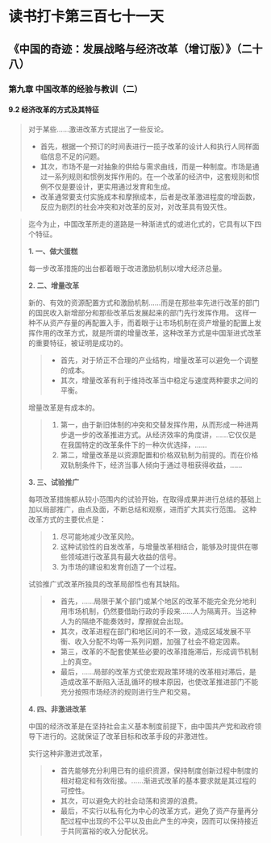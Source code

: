 读书打卡第三百七十一天
===
《中国的奇迹：发展战略与经济改革（增订版）》（二十八）
---

### 第九章 中国改革的经验与教训（二）

#### 9.2 经济改革的方式及其特征

> 对于某些……激进改革方式提出了一些反论。
> * 首先，根据一个预订的时间表进行一揽子改革的设计人和执行人同样面临信息不足的问题。
> * 其次，市场不是一对抽象的供给与需求曲线，而是一种制度。市场是通过一系列规则和惯例发挥作用的。在一个改革的经济中，这套规则和惯例不仅是要设计，更实用通过发育和生成。
> * 改革通常要支付实施成本和摩擦成本，后者是改革激进程度的增函数，反应为剧烈的社会冲突和对改革的反对，对改革具有毁灭性。

> 迄今为止，中国改革所走的道路是一种渐进式的或进化式的，它具有以下四个特征。
> 
> **1. 一、做大蛋糕**
> 
> 每一步改革措施的出台都着眼于改进激励机制以增大经济总量。
> 
> **2. 二、增量改革**
> 
> 新的、有效的资源配置方式和激励机制……而是在那些率先进行改革的部门的国民收入新增部分和那些改革后发展起来的部门先行发挥作用。
> 这样一种不从资产存量的再配置入手，而着眼于让市场机制在资产增量的配置上发挥作用的改革方式，就是所谓的增量改革，这种改革方式是中国渐进式改革的重要特征，被证明是成功的。
> > * 首先，对于矫正不合理的产业结构，增量改革可以避免一个调整的成本。
> > * 其次，增量改革有利于维持改革当中稳定与速度两种要求之间的平衡。
> 
> 增量改革是有成本的。
> > 1. 第一，由于新旧体制的冲突和交替发挥作用，从而形成一种进两步退一步的改革推进方式。从经济效率的角度讲，……它仅仅是在我国特定的改革条件下的一种次优选择，……
> > 2. 第二，增量改革是以资源配置和价格双轨制为前提的。而在价格双轨制条件下，经济当事人倾向于通过寻租获得收益，……
> 
> **3. 三、试验推广**
> 
> 每项改革措施都从较小范围内的试验开始，在取得成果并进行总结的基础上加以局部推广，由点及面，不断总结和观察，进而扩大其实行范围。
> 这种改革方式的主要优点是：
> > 1. 尽可能地减少改革风险。
> > 2. 这种试验性的自发改革，与增量改革相结合，能够及时提供在哪些领域进行改革具有最大收益的信号。
> > 3. 为市场的建设和发育创造了一个过程。
> 
> 试验推广式改革所独具的改革局部性也有其缺陷。
> > * 首先，……局限于某个部门或某个地区的改革不能完全充分地利用市场机制，仍然要借助行政的手段来……人为隔离开。当这种人为的隔绝不能奏效时，摩擦就会出现。
> > * 其次，改革进程在部门和地区间的不一致，造成区域发展不平衡、收入分配不均等一系列问题，加强了社会不稳定因素。
> > * 第三，改革的不配套使某些必要的改革措施滞后，形成调节机制上的真空。
> > * 最后，……局部的改革方式使宏观政策环境的改革相对滞后，是造成改革不断陷入活乱循环的根本原因，也使改革推进部门不能充分按照市场经济的规则进行生产和交易。
>  
> **4. 四、非激进改革**
> 
> 中国的经济改革是在坚持社会主义基本制度前提下，由中国共产党和政府领导下进行的。这就保证了改革目标和改革手段的非激进性。
>  
> 实行这种非激进式改革，
> > * 首先能够充分利用已有的组织资源，保持制度创新过程中制度的相对稳定和有效衔接。……渐进式改革的基本要求就是其过程的可控性。
> > * 其次，可以避免大的社会动荡和资源的浪费。
> > * 最后，不实行以私有化为中心的改革方式，避免了资产存量再分配过程中出现的不公平以及由此产生的冲突，因而可以保持接近于共同富裕的收入分配状况。